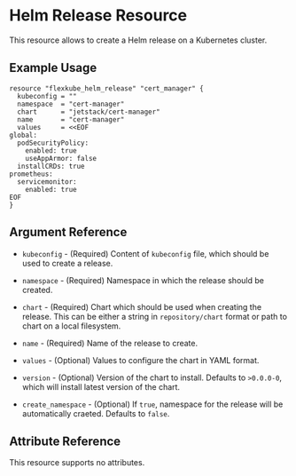 # Helm Release Resource

This resource allows to create a Helm release on a Kubernetes cluster.

## Example Usage

```hcl
resource "flexkube_helm_release" "cert_manager" {
  kubeconfig = ""
  namespace  = "cert-manager"
  chart      = "jetstack/cert-manager"
  name       = "cert-manager"
  values     = <<EOF
global:
  podSecurityPolicy:
    enabled: true
    useAppArmor: false
  installCRDs: true
prometheus:
  servicemonitor:
    enabled: true
EOF
}
```

## Argument Reference

* `kubeconfig` - (Required) Content of `kubeconfig` file, which should be used to create a release.

* `namespace` - (Required) Namespace in which the release should be created.

* `chart` - (Required) Chart which should be used when creating the release. This can be either a string in `repository/chart` format or path to chart on a local filesystem.

* `name` - (Required) Name of the release to create.

* `values` - (Optional) Values to configure the chart in YAML format.

* `version` - (Optional) Version of the chart to install. Defaults to `>0.0.0-0`, which will install latest version of the chart.

* `create_namespace` - (Optional) If `true`, namespace for the release will be automatically craeted. Defaults to `false`.

## Attribute Reference

This resource supports no attributes.
